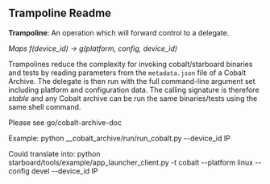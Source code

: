 ## Trampoline Readme

**Trampoline**:
  An operation which will forward control to a delegate.

*Maps f(device_id) -> g(platform, config, device_id)*

Trampolines reduce the complexity for invoking cobalt/starboard binaries
and tests by reading parameters from the `metadata.json` file of a Cobalt
Archive. The delegate is then run with the full command-line argument
set including platform and configuration data. The calling signature is
therefore *stable* and any Cobalt archive can be run the same binaries/tests
using the same shell command.

Please see go/cobalt-archive-doc

Example:
    python __cobalt_archive/run/run_cobalt.py --device_id IP

  Could translate into:
    python starboard/tools/example/app_launcher_client.py
    -t cobalt --platform linux --config devel --device_id IP
